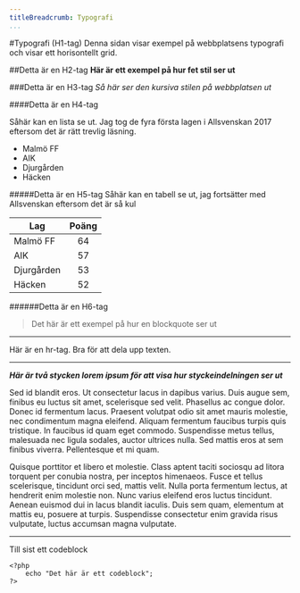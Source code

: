 ```yaml
---
titleBreadcrumb: Typografi
...
```


#Typografi (H1-tag)
Denna sidan visar exempel på webbplatsens typografi och visar ett horisontellt grid.

##Detta är en H2-tag
**Här är ett exempel på hur fet stil ser ut**

###Detta är en H3-tag
*Så här ser den kursiva stilen på webbplatsen ut*

####Detta är en H4-tag

Såhär kan en lista se ut. Jag tog de fyra första lagen i Allsvenskan 2017 eftersom det är rätt trevlig läsning.


* Malmö FF
* AIK
* Djurgården
* Häcken

#####Detta är en H5-tag
Såhär kan en tabell se ut, jag fortsätter med Allsvenskan eftersom det är så kul



| Lag         | Poäng         |
| ----------- |:-------------:|
| Malmö FF    | 64            |
| AIK         | 57            |
| Djurgården  | 53            |
| Häcken      | 52            |

######Detta är en H6-tag

>Det här är ett exempel på hur en blockquote ser ut

***
Här är en hr-tag. Bra för att dela upp texten.
***
***Här är två stycken lorem ipsum för att visa hur styckeindelningen ser ut***

Sed id blandit eros. Ut consectetur lacus in dapibus varius. Duis augue sem, finibus eu luctus sit amet, scelerisque sed velit. Phasellus ac congue dolor. Donec id fermentum lacus. Praesent volutpat odio sit amet mauris molestie, nec condimentum magna eleifend. Aliquam fermentum faucibus turpis quis tristique. In faucibus id quam eget commodo. Suspendisse metus tellus, malesuada nec ligula sodales, auctor ultrices nulla. Sed mattis eros at sem finibus viverra. Pellentesque et mi quam.

Quisque porttitor et libero et molestie. Class aptent taciti sociosqu ad litora torquent per conubia nostra, per inceptos himenaeos. Fusce et tellus scelerisque, tincidunt orci sed, mattis velit. Nulla porta fermentum lectus, at hendrerit enim molestie non. Nunc varius eleifend eros luctus tincidunt. Aenean euismod dui in lacus blandit iaculis. Duis sem quam, elementum at mattis eu, posuere at turpis. Suspendisse consectetur enim gravida risus vulputate, luctus accumsan magna vulputate.
***
Till sist ett codeblock

    <?php
        echo "Det här är ett codeblock";   
    ?>
